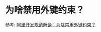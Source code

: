# 为啥禁用外键约束？

参考: [阿里开发规范解读：为啥禁用外键约束？](https://www.bilibili.com/video/BV1pf4y1V7VL/?spm_id_from=333.788)